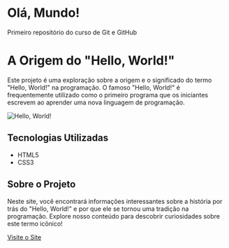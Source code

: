# Olá, Mundo!
 Primeiro repositório do curso de Git e GitHub

# A Origem do "Hello, World!"

Este projeto é uma exploração sobre a origem e o significado do termo "Hello, World!" na programação. O famoso "Hello, World!" é frequentemente utilizado como o primeiro programa que os iniciantes escrevem ao aprender uma nova linguagem de programação.

![Hello, World!](![ola-mundo](https://github.com/Eduado-Rodrigues/ola-mundo/assets/159492869/3359c592-08e2-4676-a62f-344525c79b90)
)

## Tecnologias Utilizadas

- HTML5
- CSS3

## Sobre o Projeto

Neste site, você encontrará informações interessantes sobre a história por trás do "Hello, World!" e por que ele se tornou uma tradição na programação. Explore nosso conteúdo para descobrir curiosidades sobre este termo icônico!

[Visite o Site](https://eduado-rodrigues.github.io/ola-mundo/site-exemplo/)
